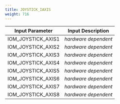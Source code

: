 ```yaml
---
title: JOYSTICK_IAXIS
weight: 716
---
```


| Input Parameter    | Input Description    |
| ------------------ | -------------------- |
| IOM_JOYSTICK_AXIS1 | *hardware dependent* |
| IOM_JOYSTICK_AXIS2 | *hardware dependent* |
| IOM_JOYSTICK_AXIS3 | *hardware dependent* |
| IOM_JOYSTICK_AXIS4 | *hardware dependent* |
| IOM_JOYSTICK_AXIS5 | *hardware dependent* |
| IOM_JOYSTICK_AXIS6 | *hardware dependent* |
| IOM_JOYSTICK_AXIS7 | *hardware dependent* |
| IOM_JOYSTICK_AXIS8 | *hardware dependent* |
